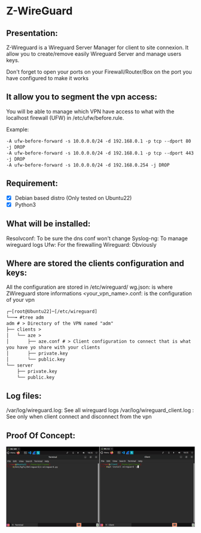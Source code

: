# Z-WireGuard

## Presentation:

Z-Wireguard is a Wireguard Server Manager for client to site connexion.
It allow you to create/remove easily Wireguard Server and manage users keys.

Don't forget to open your ports on your Firewall/Router/Box on the port you have configured to make it works

## It allow you to segment the vpn access:

You will be able to manage which VPN have access to what with the localhost firewall (UFW) in /etc/ufw/before.rule.

Example:

```
-A ufw-before-forward -s 10.0.0.0/24 -d 192.168.0.1 -p tcp --dport 80 -j DROP
-A ufw-before-forward -s 10.0.0.0/24 -d 192.168.0.1 -p tcp --dport 443 -j DROP
-A ufw-before-forward -s 10.0.0.0/24 -d 192.168.0.254 -j DROP
```

## Requirement:

- [x] Debian based distro (Only tested on Ubuntu22)
- [x] Python3

## What will be installed:

Resolvconf: To be sure the dns conf won't change
Syslog-ng: To manage wireguard logs
Ufw: For the firewalling
Wireguard: Obviously

## Where are stored the clients configuration and keys:

 All the configuration are stored in /etc/wireguard/
wg.json: is where ZWireguard store informations
<your_vpn_name>.conf: is the configuration of your vpn

```
┌─[root@Ubuntu22]─[/etc/wireguard]
└──╼ #tree adm
adm # > Directory of the VPN named "adm"
├── clients > 
│   └── aze > 
│       ├── aze.conf # > Client configuration to connect that is what you have yo share with your clients
│       ├── private.key 
│       └── public.key
└── server
    ├── private.key
    └── public.key
```

## Log files:

/var/log/wireguard.log: See all wireguard logs
/var/log/wireguard_client.log : See only when client connect and disconnect from the vpn

## Proof Of Concept:

![z-wireguard](https://github.com/guillaumezisa/Z-Wireguard/blob/8f9084d6a106f678e897185d424ed17d0f066722/z-wireguard.gif)

